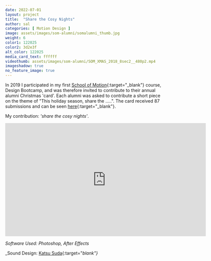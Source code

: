 ```yaml
---
date: 2022-07-01
layout: project
title:  "Share the Cosy Nights"
author: sal
categories: [ Motion Design ]
image: assets/images/som-alumni/somalumni_thumb.jpg
weight: 6
color1: 122025
color2: 3d2e3f
alt_color: 122025
media_card_text: ffffff
videothumb: assets/images/som-alumni/SOM_XMAS_2018_8sec2__480p2.mp4
imageshadow: true
no_feature_image: true
---
```


In 2019 I participated in my first [School of Motion](https://schoolofmotion.com){:target="_blank"} course, Design Bootcamp, and was therefore invited to contribute to their annual alumni Christmas 'card'. Each alumni was asked to contribute a short piece on the theme of "This holiday season, share the .....". The card received 87 submissions and can be seen [here](https://vimeo.com/381084747){:target="_blank"}.

My contribution: _'share the cosy nights'_.

<div class="embed-responsive embed-responsive-16by9 my-5 extended">
  <iframe class="embed-responsive-item image-shadow rounded" src="https://player.vimeo.com/video/494971251?loop=1" width="640" height="360" frameborder="0" allow="autoplay; fullscreen" allowfullscreen></iframe>
</div>

_Software Used: Photoshop, After Effects_

_Sound Design: [Katsu Suda](https://katsusuda.com){:target="_blank"}_
